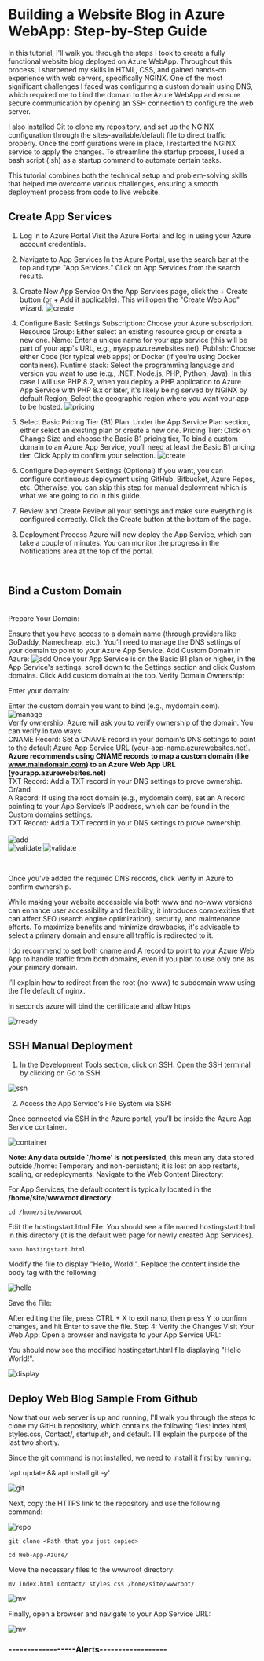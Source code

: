 <h1>Building a Website Blog in Azure WebApp: Step-by-Step Guide </h1>

In this tutorial, I'll walk you through the steps I took to create a fully functional website blog deployed on Azure WebApp. Throughout this process, I sharpened my skills in HTML, CSS, and gained hands-on experience with web servers, specifically NGINX. One of the most significant challenges I faced was configuring a custom domain using DNS, which required me to bind the domain to the Azure WebApp and ensure secure communication by opening an SSH connection to configure the web server.

I also installed Git to clone my repository, and set up the NGINX configuration through the sites-available/default file to direct traffic properly. Once the configurations were in place, I restarted the NGINX service to apply the changes. To streamline the startup process, I used a bash script (.sh) as a startup command to automate certain tasks.

This tutorial combines both the technical setup and problem-solving skills that helped me overcome various challenges, ensuring a smooth deployment process from code to live website.

<h2>Create App Services</h2>

1. Log in to Azure Portal
Visit the Azure Portal and log in using your Azure account credentials.
2. Navigate to App Services
In the Azure Portal, use the search bar at the top and type "App Services."
Click on App Services from the search results.
3. Create New App Service
On the App Services page, click the + Create button (or + Add if applicable).
This will open the "Create Web App" wizard.
![create](img/10AppServices.png)
5. Configure Basic Settings
Subscription: Choose your Azure subscription.
Resource Group: Either select an existing resource group or create a new one.
Name: Enter a unique name for your app service (this will be part of your app's URL, e.g., myapp.azurewebsites.net).
Publish: Choose either Code (for typical web apps) or Docker (if you're using Docker containers).
Runtime stack: Select the programming language and version you want to use (e.g., .NET, Node.js, PHP, Python, Java). In this case I will use PHP 8.2, when you deploy a PHP application to Azure App Service with PHP 8.x or later, it's likely being served by NGINX by default
Region: Select the geographic region where you want your app to be hosted.
![pricing](img/11AppServices.png)
7. Select Basic Pricing Tier (B1)
Plan: Under the App Service Plan section, either select an existing plan or create a new one.
Pricing Tier: Click on Change Size and choose the Basic B1 pricing tier, To bind a custom domain to an Azure App Service, you’ll need at least the Basic B1 pricing tier.
Click Apply to confirm your selection.
![create](img/12AppServices.png)
8. Configure Deployment Settings (Optional)
If you want, you can configure continuous deployment using GitHub, Bitbucket, Azure Repos, etc. Otherwise, you can skip this step for manual deployment which is what we are going to do in this guide.
9. Review and Create
Review all your settings and make sure everything is configured correctly.
Click the Create button at the bottom of the page.

10. Deployment Process
Azure will now deploy the App Service, which can take a couple of minutes. You can monitor the progress in the Notifications area at the top of the portal.
</br>

<h2>Bind a Custom Domain</h2>

</br>
Prepare Your Domain:

Ensure that you have access to a domain name (through providers like GoDaddy, Namecheap, etc.).
You’ll need to manage the DNS settings of your domain to point to your Azure App Service.
Add Custom Domain in Azure:
![add](img/13AppServices.png)
Once your App Service is on the Basic B1 plan or higher, in the App Service's settings, scroll down to the Settings section and click Custom domains.
Click Add custom domain at the top.
Verify Domain Ownership:

Enter your domain: 

Enter the custom domain you want to bind (e.g., mydomain.com).
</br>
![manage](img/14Domain.png)
</br>
Verify ownership: Azure will ask you to verify ownership of the domain. You can verify in two ways:
</br>
CNAME Record: Set a CNAME record in your domain's DNS settings to point to the default Azure App Service URL (your-app-name.azurewebsites.net).
</br>
<b>Azure recommends using CNAME records to map a custom domain (like www.maindomain.com) to an Azure Web App URL (yourapp.azurewebsites.net)</b>
</br>
TXT Record: Add a TXT record in your DNS settings to prove ownership.
</br>
Or/and
</br>
A Record: If using the root domain (e.g., mydomain.com), set an A record pointing to your App Service’s IP address, which can be found in the Custom domains settings.
</br>
TXT Record: Add a TXT record in your DNS settings to prove ownership.
</br></br>
![add](img/15Domain.png)
</br>
![validate](img/16Domain.png)
![validate](img/16Domain2.png)

</br>

Once you've added the required DNS records, click Verify in Azure to confirm ownership.

While making your website accessible via both www and no-www versions can enhance user accessibility and flexibility, it introduces complexities that can affect SEO (search engine optimization), security, and maintenance efforts. To maximize benefits and minimize drawbacks, it's advisable to select a primary domain and ensure all traffic is redirected to it.

I do recommend to set both cname and A record to point to your Azure Web App to handle traffic from both domains, even if you plan to use only one as your primary domain.

I’ll explain how to redirect from the root (no-www) to subdomain www using the file default of nginx.

In seconds azure will bind the certificate and allow https  

![rready](img/16Web.png)

<h2>SSH Manual Deployment</h2>

1. In the Development Tools section, click on SSH. Open the SSH terminal by clicking on Go to SSH.
 
![ssh](img/18SSH.png)

2. Access the App Service's File System via SSH:

Once connected via SSH in the Azure portal, you’ll be inside the Azure App Service container.

![container](img/19Server.png)

<b>Note: Any data outside `/home' is not persisted</b>, this mean any data stored outside /home: Temporary and non-persistent; it is lost on app restarts, scaling, or redeployments.
Navigate to the Web Content Directory:

For App Services, the default content is typically located in the <b>/home/site/wwwroot directory:</b>

`cd /home/site/wwwroot`

Edit the hostingstart.html File:
You should see a file named hostingstart.html in this directory (it is the default web page for newly created App Services).

`nano hostingstart.html`

Modify the file to display "Hello, World!". Replace the content inside the body tag with the following:

![hello](img/20hostingstart.png)

Save the File:

After editing the file, press CTRL + X to exit nano, then press Y to confirm changes, and hit Enter to save the file.
Step 4: Verify the Changes
Visit Your Web App:
Open a browser and navigate to your App Service URL:

You should now see the modified hostingstart.html file displaying "Hello World!".

![display](img/21start.png)

<h2>Deploy Web Blog Sample From Github</h2>

Now that our web server is up and running, I'll walk you through the steps to clone my GitHub repository, which contains the following files: index.html, styles.css, Contact/, startup.sh, and default. I'll explain the purpose of the last two shortly.

Since the git command is not installed, we need to install it first by running:

'apt update && apt install git -y'

![git](img/23git.png)

Next, copy the HTTPS link to the repository and use the following command:

![repo](img/22Github.png)

`git clone <Path that you just copied>`

`cd Web-App-Azure/`

Move the necessary files to the wwwroot directory:

`mv index.html Contact/ styles.css /home/site/wwwroot/`

![mv](img/24mv.png)

Finally, open a browser and navigate to your App Service URL:

![mv](img/25Web.png)


<b><h3>------------------Alerts------------------</h3></b>
